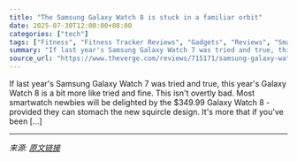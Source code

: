 ```yaml
---
title: "The Samsung Galaxy Watch 8 is stuck in a familiar orbit"
date: 2025-07-30T12:00:00+08:00
categories: ["tech"]
tags: ["Fitness", "Fitness Tracker Reviews", "Gadgets", "Reviews", "Smartwatch", "Smartwatch Reviews", "Tech", "Wearable"]
summary: "If last year's Samsung Galaxy Watch 7 was tried and true, this year's Galaxy Watch 8 is a bit more like tried and fine. This isn't overtly bad. Most smartwatch newbies will be delighted by the $349.99"
source_url: "https://www.theverge.com/reviews/715171/samsung-galaxy-watch-8-review-smartwatch-wearos-antioxidant-gemini"
---
```


If last year's Samsung Galaxy Watch 7 was tried and true, this year's Galaxy Watch 8 is a bit more like tried and fine. This isn't overtly bad. Most smartwatch newbies will be delighted by the $349.99 Galaxy Watch 8 - provided they can stomach the new squircle design. It's more that if you've been [&#8230;]

---

*来源: [原文链接](https://www.theverge.com/reviews/715171/samsung-galaxy-watch-8-review-smartwatch-wearos-antioxidant-gemini)*

